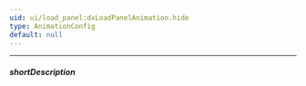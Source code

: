 ```yaml
---
uid: ui/load_panel:dxLoadPanelAnimation.hide
type: AnimationConfig
default: null
---
```

---
##### shortDescription
<!-- Description goes here -->